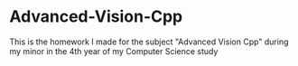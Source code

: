 # Advanced-Vision-Cpp
This is the homework I made for the subject "Advanced Vision Cpp" during my minor in the 4th year of my Computer Science study
